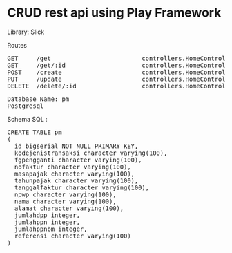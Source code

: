 # CRUD rest api using Play Framework

Library:
Slick

Routes
<pre>
GET     /get                         controllers.HomeController.findAllPm
GET     /get/:id                     controllers.HomeController.findById(id: Long)
POST    /create                      controllers.HomeController.createPm
PUT     /update                      controllers.HomeController.updatePm
DELETE  /delete/:id                  controllers.HomeController.delete(id: Long)
</pre>

<pre>
Database Name: pm
Postgresql
</pre>

Schema SQL :
<pre>
CREATE TABLE pm
(
  id bigserial NOT NULL PRIMARY KEY,
  kodejenistransaksi character varying(100),
  fgpengganti character varying(100),
  nofaktur character varying(100),
  masapajak character varying(100),
  tahunpajak character varying(100),
  tanggalfaktur character varying(100),
  npwp character varying(100),
  nama character varying(100),
  alamat character varying(100),
  jumlahdpp integer,
  jumlahppn integer,
  jumlahppnbm integer,
  referensi character varying(100)
)
</pre>